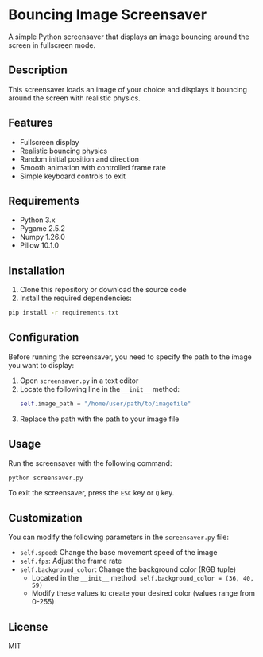 # Bouncing Image Screensaver

A simple Python screensaver that displays an image bouncing around the screen in fullscreen mode.

## Description

This screensaver loads an image of your choice and displays it bouncing around the screen with realistic physics.

## Features

- Fullscreen display
- Realistic bouncing physics
- Random initial position and direction
- Smooth animation with controlled frame rate
- Simple keyboard controls to exit

## Requirements

- Python 3.x
- Pygame 2.5.2
- Numpy 1.26.0
- Pillow 10.1.0

## Installation

1. Clone this repository or download the source code
2. Install the required dependencies:

```bash
pip install -r requirements.txt
```

## Configuration

Before running the screensaver, you need to specify the path to the image you want to display:

1. Open `screensaver.py` in a text editor
2. Locate the following line in the `__init__` method:
   ```python
   self.image_path = "/home/user/path/to/imagefile"
   ```
3. Replace the path with the path to your image file

## Usage

Run the screensaver with the following command:

```bash
python screensaver.py
```

To exit the screensaver, press the `ESC` key or `Q` key.

## Customization

You can modify the following parameters in the `screensaver.py` file:

- `self.speed`: Change the base movement speed of the image
- `self.fps`: Adjust the frame rate
- `self.background_color`: Change the background color (RGB tuple)
  - Located in the `__init__` method: `self.background_color = (36, 40, 59)`
  - Modify these values to create your desired color (values range from 0-255)

## License

MIT
